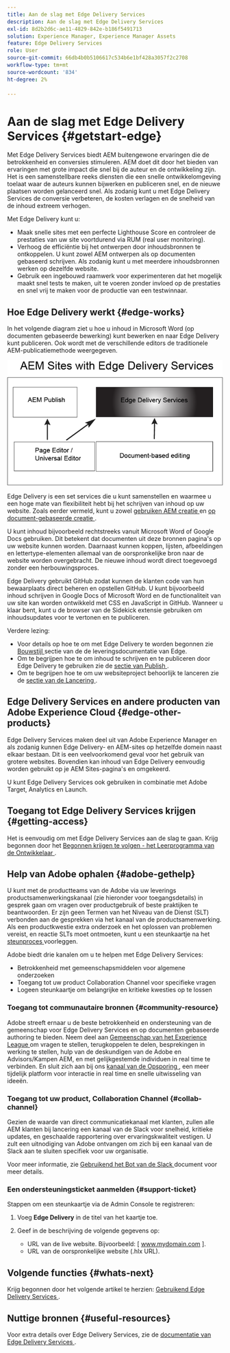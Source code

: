 ```yaml
---
title: Aan de slag met Edge Delivery Services
description: Aan de slag met Edge Delivery Services
exl-id: 8d2b2d6c-ae11-4829-842e-b186f5491713
solution: Experience Manager, Experience Manager Assets
feature: Edge Delivery Services
role: User
source-git-commit: 66db4b0b5106617c534b6e1bf428a3057f2c2708
workflow-type: tm+mt
source-wordcount: '834'
ht-degree: 2%

---
```


# Aan de slag met Edge Delivery Services {#getstart-edge}

Met Edge Delivery Services biedt AEM buitengewone ervaringen die de betrokkenheid en conversies stimuleren. AEM doet dit door het bieden van ervaringen met grote impact die snel bij de auteur en de ontwikkeling zijn. Het is een samenstellbare reeks diensten die een snelle ontwikkelomgeving toelaat waar de auteurs kunnen bijwerken en publiceren snel, en de nieuwe plaatsen worden gelanceerd snel. Als zodanig kunt u met Edge Delivery Services de conversie verbeteren, de kosten verlagen en de snelheid van de inhoud extreem verhogen.

Met Edge Delivery kunt u:

* Maak snelle sites met een perfecte Lighthouse Score en controleer de prestaties van uw site voortdurend via RUM (real user monitoring).
* Verhoog de efficiëntie bij het ontwerpen door inhoudsbronnen te ontkoppelen. U kunt zowel AEM ontwerpen als op documenten gebaseerd schrijven. Als zodanig kunt u met meerdere inhoudsbronnen werken op dezelfde website.
* Gebruik een ingebouwd raamwerk voor experimenteren dat het mogelijk maakt snel tests te maken, uit te voeren zonder invloed op de prestaties en snel vrij te maken voor de productie van een testwinnaar.

## Hoe Edge Delivery werkt {#edge-works}

In het volgende diagram ziet u hoe u inhoud in Microsoft Word (op documenten gebaseerde bewerking) kunt bewerken en naar Edge Delivery kunt publiceren. Ook wordt met de verschillende editors de traditionele AEM-publicatiemethode weergegeven.

![ Architectuur van Edge Delivery ](assets/edgedelivery.png)

Edge Delivery is een set services die u kunt samenstellen en waarmee u een hoge mate van flexibiliteit hebt bij het schrijven van inhoud op uw website. Zoals eerder vermeld, kunt u zowel [ gebruiken AEM creatie ](/help/sites-authoring/author.md) en [ op document-gebaseerde creatie ](https://www.hlx.live/docs/authoring).

U kunt inhoud bijvoorbeeld rechtstreeks vanuit Microsoft Word of Google Docs gebruiken. Dit betekent dat documenten uit deze bronnen pagina&#39;s op uw website kunnen worden. Daarnaast kunnen koppen, lijsten, afbeeldingen en lettertype-elementen allemaal van de oorspronkelijke bron naar de website worden overgebracht. De nieuwe inhoud wordt direct toegevoegd zonder een herbouwingsproces.

Edge Delivery gebruikt GitHub zodat kunnen de klanten code van hun bewaarplaats direct beheren en opstellen GitHub. U kunt bijvoorbeeld inhoud schrijven in Google Docs of Microsoft Word en de functionaliteit van uw site kan worden ontwikkeld met CSS en JavaScript in GitHub. Wanneer u klaar bent, kunt u de browser van de Sidekick extensie gebruiken om inhoudsupdates voor te vertonen en te publiceren.

Verdere lezing:

* Voor details op hoe te om met Edge Delivery te worden begonnen zie [ Bouwstijl ](https://www.hlx.live/docs/#build) sectie van de de leveringsdocumentatie van Edge.
* Om te begrijpen hoe te om inhoud te schrijven en te publiceren door Edge Delivery te gebruiken zie de [ sectie van Publish ](https://www.hlx.live/docs/authoring).
* Om te begrijpen hoe te om uw websiteproject behoorlijk te lanceren zie de [ sectie van de Lancering ](https://www.hlx.live/docs/#launch).

## Edge Delivery Services en andere producten van Adobe Experience Cloud {#edge-other-products}

Edge Delivery Services maken deel uit van Adobe Experience Manager en als zodanig kunnen Edge Delivery- en AEM-sites op hetzelfde domein naast elkaar bestaan. Dit is een veelvoorkomend geval voor het gebruik van grotere websites. Bovendien kan inhoud van Edge Delivery eenvoudig worden gebruikt op je AEM Sites-pagina&#39;s en omgekeerd.

U kunt Edge Delivery Services ook gebruiken in combinatie met Adobe Target, Analytics en Launch.

## Toegang tot Edge Delivery Services krijgen {#getting-access}

Het is eenvoudig om met Edge Delivery Services aan de slag te gaan. Krijg begonnen door het [ Begonnen krijgen te volgen - het Leerprogramma van de Ontwikkelaar ](https://www.hlx.live/developer/tutorial).

## Help van Adobe ophalen {#adobe-gethelp}

U kunt met de productteams van de Adobe via uw leverings productsamenwerkingskanaal (zie hieronder voor toegangsdetails) in gesprek gaan om vragen over productgebruik of beste praktijken te beantwoorden. Er zijn geen Termen van het Niveau van de Dienst (SLT) verbonden aan de gesprekken via het kanaal van de productsamenwerking. Als een productkwestie extra onderzoek en het oplossen van problemen vereist, en reactie SLTs moet ontmoeten, kunt u een steunkaartje na het [ steunproces ](https://experienceleague.adobe.com/?lang=en&amp;support-tab=home#support) voorleggen.

Adobe biedt drie kanalen om u te helpen met Edge Delivery Services:

* Betrokkenheid met gemeenschapsmiddelen voor algemene onderzoeken
* Toegang tot uw product Collaboration Channel voor specifieke vragen
* Logeen steunkaartje om belangrijke en kritieke kwesties op te lossen

### Toegang tot communautaire bronnen {#community-resource}

Adobe streeft ernaar u de beste betrokkenheid en ondersteuning van de gemeenschap voor Edge Delivery Services en op documenten gebaseerde authoring te bieden. Neem deel aan [ Gemeenschap van het Experience League ](https://adobe.ly/3Q6kTKl) om vragen te stellen, terugkoppelen te delen, besprekingen in werking te stellen, hulp van de deskundigen van de Adobe en Advisors/Kampen AEM, en met gelijkgestemde individuen in real time te verbinden. En sluit zich aan bij ons [ kanaal van de Opsporing ](https://discord.gg/aem-live), een meer tijdelijk platform voor interactie in real time en snelle uitwisseling van ideeën.

### Toegang tot uw product, Collaboration Channel {#collab-channel}

Gezien de waarde van direct communicatiekanaal met klanten, zullen alle AEM klanten bij lancering een kanaal van de Slack voor snelheid, kritieke updates, en geschaalde rapportering over ervaringskwaliteit vestigen. U zult een uitnodiging van Adobe ontvangen om zich bij een kanaal van de Slack aan te sluiten specifiek voor uw organisatie.

Voor meer informatie, zie [ Gebruikend het Bot van de Slack ](https://www.hlx.live/docs/slack) document voor meer details.

### Een ondersteuningsticket aanmelden {#support-ticket}

Stappen om een steunkaartje via de Admin Console te registreren:

1. Voeg **Edge Delivery** in de titel van het kaartje toe.
2. Geef in de beschrijving de volgende gegevens op:

   * URL van de live website. Bijvoorbeeld: [ www.mydomain.com ].
   * URL van de oorspronkelijke website (.hlx URL).

## Volgende functies {#whats-next}

Krijg begonnen door het volgende artikel te herzien: [ Gebruikend Edge Delivery Services ](/help/edge/using.md).

## Nuttige bronnen {#useful-resources}

Voor extra details over Edge Delivery Services, zie de [ documentatie van Edge Delivery Services ](https://www.hlx.live/docs/).
